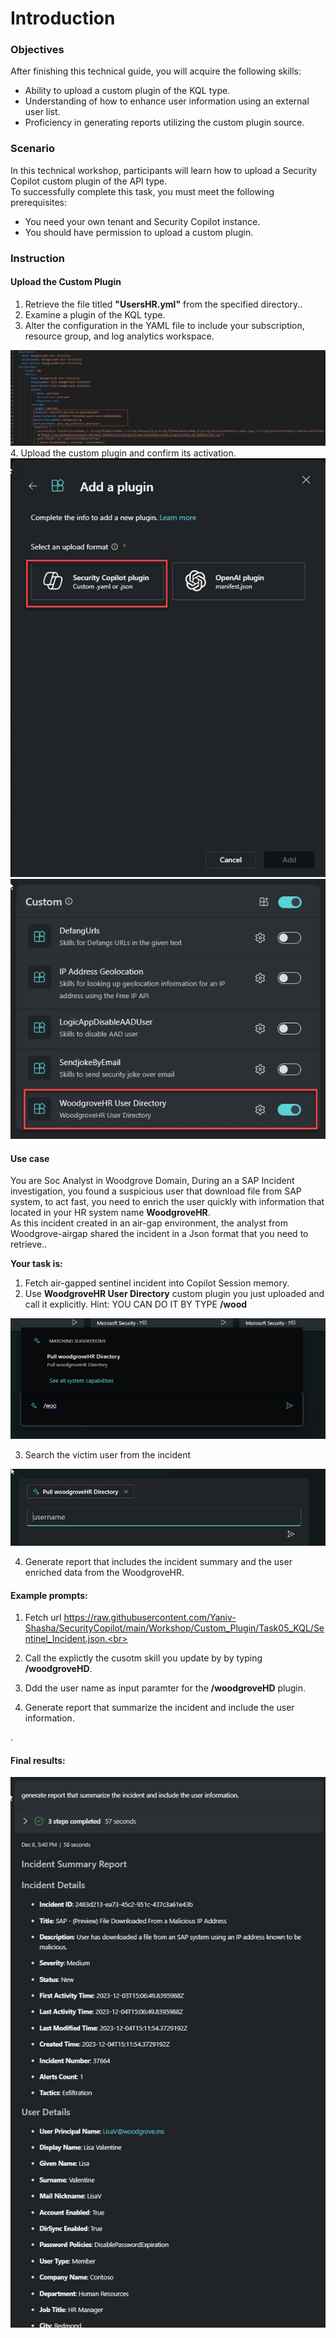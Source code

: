 # Introduction 

### Objectives

After finishing this technical guide, you will acquire the following skills:<br>

* Ability to upload a custom plugin of the KQL type.<br>
* Understanding of how to enhance user information using an external user list.<br>
* Proficiency in generating reports utilizing the custom plugin source.<br>

### Scenario
In this technical workshop, participants will learn how to upload a Security Copilot custom plugin of the API type.<br> 
To successfully complete this task, you must meet the following prerequisites:<br>

* You need your own tenant and Security Copilot instance.<br>
* You should have permission to upload a custom plugin.<br>



###  Instruction
    

#### Upload the Custom Plugin 


1. Retrieve the file titled **"UsersHR.yml"** from the specified directory..<br>
2. Examine a plugin of the KQL type.<br>
3. Alter the configuration in the YAML file to include your subscription, resource group, and log analytics workspace.<br>

<img src="https://github.com/Yaniv-Shasha/SecurityCopilot/blob/0d8e25046b72a18262ca6dbf238a018f37e7d447/Workshop/Custom_Plugin/Task05_KQL/images/update_config.jpg"/>

<br>
4. Upload the custom plugin and confirm its activation.<br>

<img src="https://github.com/Yaniv-Shasha/SecurityCopilot/blob/5cd2b8bb01eb8e3762371631aef03dd55697aded/Workshop/Custom_Plugin/Task03_GEO_IP_report/images/upload_plugin.jpg"/>


<img src="https://github.com/Yaniv-Shasha/SecurityCopilot/blob/8f8d876b47d68b620e7815ab584bdf382457073d/Workshop/Custom_Plugin/Task05_KQL/images/upload_plugin_wood.jpg"/>


####  Use case

You are Soc Analyst in Woodgrove Domain, During an a SAP Incident investigation, you found a suspicious user that download file from SAP system, to act fast, you need to enrich the user quickly with information that located in your HR system name **WoodgroveHR**.<br> 
As this incident created in an air-gap environment, the analyst from Woodgrove-airgap shared the incident in a Json format that you need to retrieve..<br> 



**Your task is:**<br>

1. Fetch air-gapped sentinel incident into Copilot Session memory. 
2. Use  **WoodgroveHR User Directory** custom plugin you just uploaded and call it explicitly. 
  Hint: YOU CAN DO IT BY TYPE **/wood** <br> 

<img src="https://github.com/Yaniv-Shasha/SecurityCopilot/blob/5d4c5f29d1b3cca6239fb227690ab9dce3272cc7/Workshop/Custom_Plugin/Task05_KQL/images/call_plugin.jpg"/>

3. Search the victim user from the incident <br> 

<img src="https://github.com/Yaniv-Shasha/SecurityCopilot/blob/1a379fee910284aa03dfb5a3f21a17f0bbd97094/Workshop/Custom_Plugin/Task05_KQL/images/add_paramter.jpg"/>

4. Generate report that includes the incident summary and the user enriched data from the WoodgroveHR.


####   Example prompts:

1. Fetch url https://raw.githubusercontent.com/Yaniv-Shasha/SecurityCopilot/main/Workshop/Custom_Plugin/Task05_KQL/Sentinel_Incident.json.<br> 

2. Call the explictly the cusotm skill you update by by typing **/woodgroveHD**.<br> 

3. Ddd the user name as input paramter for the **/woodgroveHD** plugin.<br> 

4. Generate report that summarize the incident and include the user information.

.<br> 


#### Final results:
<img src="https://github.com/Yaniv-Shasha/SecurityCopilot/blob/624416689c40b5d2bcc357bc4e40af7f612cadd0/Workshop/Custom_Plugin/Task05_KQL/images/final_results.jpg"/>

